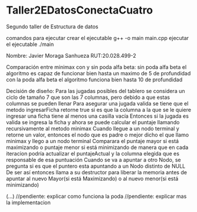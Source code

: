 # Taller2EDatosConectaCuatro
Segundo taller de Estructura de datos

comandos para ejecutar
crear el ejecutable
g++ -o main main.cpp
ejecutar el ejecutable
./main

Nombre: Javier Moraga Sanhueza
RUT:20.028.499-2

Comparación entre minimax con y sin poda alfa beta:
sin poda alfa beta el algoritmo es capaz de funcionar bien hasta un maximo de 5 de profundidad
con la poda alfa beta el algoritmo funciona bien hasta 10 de profundidad

Decisión de diseño:
Para las jugadas posibles del tablero se considera un ciclo de tamaño 7 que son las 7 columnas, pero debido a que estas columnas se pueden llenar
Para asegurar una jugada valida se tiene que el metodo ingresarFicha retorne true si es que la columna a la que se le quiere ingresar una ficha tiene al menos una casilla vacía
Entonces si la jugada es valida se ingresa la ficha y ahora se puede calcular el puntaje llamando recursivamente al metodo minimax
Cuando llegue a un nodo terminal y retorne un valor, entonces el nodo que es padre o mejor dicho el que llamo minimax y llego a un nodo terminal
Comparara el puntaje mayor si está maximizando o puntaje menor si está minimizando de manera que en cada iteracion podría actualizar el puntajeActual y la columna elegida que es responsable de esa puntuación
Cuando se va a apuntar a otro Nodo, se pregunta si es que el puntero esta apuntando a un Nodo distinto de NULL
De ser así entonces llama a su destructor para liberar la memoria antes de apuntar al nuevo Mayor(si está Maximizando) o al nuevo menor(si está minimizando)


(...)
//pendiente: explicar como funciona la poda
//pendiente: explicar mas la implementacion
